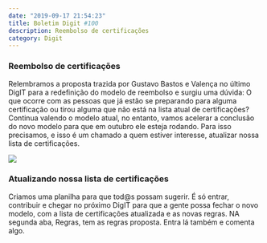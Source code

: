 ```yaml
---
date: "2019-09-17 21:54:23"
title: Boletim Digit #100
description: Reembolso de certificações
category: Digit
---
```


### Reembolso de certificações

Relembramos a proposta trazida por Gustavo Bastos e Valença no último DigIT para a redefinição do modelo de reembolso e surgiu uma dúvida: O que ocorre com as pessoas que já estão se preparando para alguma certificação ou tirou alguma que não está na lista atual de certificações? Continua valendo o modelo atual, no entanto, vamos acelerar a conclusão do novo modelo para que em outubro ele esteja rodando. Para isso precisamos, e isso é um chamado a quem estiver interesse, atualizar nossa lista de certificações.

![](/assets/img/digit.png)

### Atualizando nossa lista de certificações

Criamos uma planilha para que tod@s possam sugerir. É só entrar, contribuir e chegar no próximo DigIT para que a gente possa fechar o novo modelo, com a lista de certificações atualizada e as novas regras. NA segunda aba, Regras, tem as regras proposta. Entra lá também e comenta algo.
